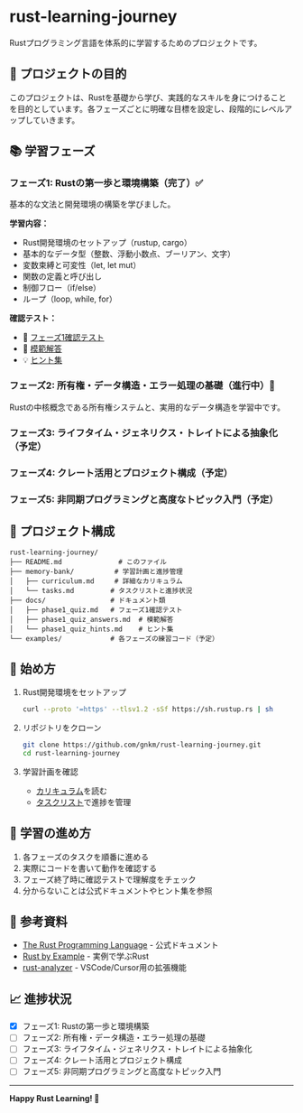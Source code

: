 # rust-learning-journey

Rustプログラミング言語を体系的に学習するためのプロジェクトです。

## 🎯 プロジェクトの目的

このプロジェクトは、Rustを基礎から学び、実践的なスキルを身につけることを目的としています。各フェーズごとに明確な目標を設定し、段階的にレベルアップしていきます。

## 📚 学習フェーズ

### フェーズ1: Rustの第一歩と環境構築（完了）✅

基本的な文法と開発環境の構築を学びました。

**学習内容：**
- Rust開発環境のセットアップ（rustup, cargo）
- 基本的なデータ型（整数、浮動小数点、ブーリアン、文字）
- 変数束縛と可変性（let, let mut）
- 関数の定義と呼び出し
- 制御フロー（if/else）
- ループ（loop, while, for）

**確認テスト：**
- 📝 [フェーズ1確認テスト](docs/phase1_quiz.md)
- 📖 [模範解答](docs/phase1_quiz_answers.md)
- 💡 [ヒント集](docs/phase1_quiz_hints.md)

### フェーズ2: 所有権・データ構造・エラー処理の基礎（進行中）🚀

Rustの中核概念である所有権システムと、実用的なデータ構造を学習中です。

### フェーズ3: ライフタイム・ジェネリクス・トレイトによる抽象化（予定）

### フェーズ4: クレート活用とプロジェクト構成（予定）

### フェーズ5: 非同期プログラミングと高度なトピック入門（予定）

## 📂 プロジェクト構成

```
rust-learning-journey/
├── README.md              # このファイル
├── memory-bank/          # 学習計画と進捗管理
│   ├── curriculum.md     # 詳細なカリキュラム
│   └── tasks.md         # タスクリストと進捗状況
├── docs/                # ドキュメント類
│   ├── phase1_quiz.md   # フェーズ1確認テスト
│   ├── phase1_quiz_answers.md  # 模範解答
│   └── phase1_quiz_hints.md    # ヒント集
└── examples/            # 各フェーズの練習コード（予定）
```

## 🚀 始め方

1. Rust開発環境をセットアップ
   ```bash
   curl --proto '=https' --tlsv1.2 -sSf https://sh.rustup.rs | sh
   ```

2. リポジトリをクローン
   ```bash
   git clone https://github.com/gnkm/rust-learning-journey.git
   cd rust-learning-journey
   ```

3. 学習計画を確認
   - [カリキュラム](memory-bank/curriculum.md)を読む
   - [タスクリスト](memory-bank/tasks.md)で進捗を管理

## 📝 学習の進め方

1. 各フェーズのタスクを順番に進める
2. 実際にコードを書いて動作を確認する
3. フェーズ終了時に確認テストで理解度をチェック
4. 分からないことは公式ドキュメントやヒント集を参照

## 🔗 参考資料

- [The Rust Programming Language](https://doc.rust-lang.org/book/) - 公式ドキュメント
- [Rust by Example](https://doc.rust-lang.org/rust-by-example/) - 実例で学ぶRust
- [rust-analyzer](https://rust-analyzer.github.io/) - VSCode/Cursor用の拡張機能

## 📈 進捗状況

- [x] フェーズ1: Rustの第一歩と環境構築
- [ ] フェーズ2: 所有権・データ構造・エラー処理の基礎
- [ ] フェーズ3: ライフタイム・ジェネリクス・トレイトによる抽象化
- [ ] フェーズ4: クレート活用とプロジェクト構成
- [ ] フェーズ5: 非同期プログラミングと高度なトピック入門

---

**Happy Rust Learning! 🦀**
